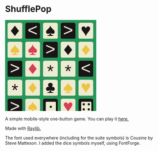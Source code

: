 # ShufflePop
![A cropped ShufflePop screenshot.](image.png)

A simple mobile-style one-button game. You can play it [here.](https://andrew-maxwell.itch.io/shufflepop)

Made with [Raylib.](https://www.raylib.com/)

The font used everywhere (including for the suite symbols) is Cousine by Steve Matteson. I added the dice symbols myself, using FontForge.
